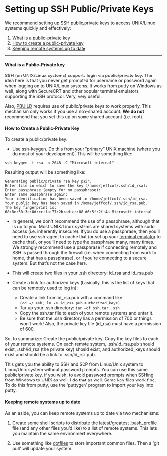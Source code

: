 # Setting up SSH Public/Private Keys

We recommend setting up SSH public/private keys to access UNIX/Linux
systems quickly and effectively:

1. [What is a public-private key](#what-is-a-public-private-key)
2. [How to create a public-private key](#how-to-create-a-public-private-key)
3. [Keeping remote systems up to date](#keeping-remote-systems-up-to-date)

-----

#### What is a Public-Private key

SSH (on UNIX/Linux systems) supports login via public/private key.
The idea here is that you never get prompted for username or password
again when logging on to UNIX/Linux systems. It works from putty on
Windows as well, along with SecureCRT and other popular terminal
emulators supporting the SSH protocol. Very, very useful.

Also, [PBUILD](https://github.com/Microsoft/pbuild) requires use of
public/private keys to work properly. This mechanism only works if you
use a non-shared account. **We do not** recommend that you set this up on
some shared account (i.e. root).


#### How to Create a Public-Private Key

To create a public/private key:

* Use ssh-keygen. Do this from your “primary” UNIX machine (where you do
most of your development). This will be something like:
```
ssh-keygen -t rsa -b 2048 -C "Microsoft-internal"
```

Resulting output will be something like:

>
```
Generating public/private rsa key pair.
Enter file in which to save the key (/home/jeffcof/.ssh/id_rsa): 
Enter passphrase (empty for no passphrase): 
Enter same passphrase again: 
Your identification has been saved in /home/jeffcof/.ssh/id_rsa.
Your public key has been saved in /home/jeffcof/.ssh/id_rsa.pub.
The key fingerprint is:
68:8e:50:3c:8d:cc:fa:77:2b:ad:cc:88:d6:5f:2f:4a Microsoft-internal
```
>

* In general, we don't recommend the use of a passphrase, although
that is up to you. Most UNIX/Linux systems are shared systems with
sudo access (i.e. inherently insecure). If you do use a passphrase,
then you’ll need to use ssh-agent to cache that (or set up your
[terminal emulator](setup-git.md) to cache that), or you’ll need to
type the passphrase many, many times. We strongly recommend use a
passphrase if connecting remotely and SSH is passed through the
firewall (i.e. when connecting from work to home, that has a
passphrase), or if you're connecting to a secure system. But that’s
not the case here.

* This will create two files in your .ssh directory: id_rsa and id_rsa.pub

* Create a link for authorized keys (basically, this is the list of keys
that can be remotely used to log in):
  * Create a link from id_rsa.pub with a command like:<br>
        `(cd ~/.ssh; ln -s id_rsa.pub authorized_keys)`
  * Tar up your .ssh directory: `tar –cf ssh.tar .ssh`
  * Copy the ssh.tar file to each of your remote systems and untar it.
  * Be sure that the .ssh directory has a permission of 700 or things won’t work! Also, the private key file (id_rsa) must have a permission of 600.

So, to summarize: Create the public/private key. Copy the key files to each
of your remote systems. On each remote system, .ssh/id_rsa.pub should exist,
.ssh/id_rsa (the private key) should exist, and authorized_keys should exist
and should be a link to .ssh/id_rsa.pub.

This gets you the ability to SSH and SCP from Linux/Unix system to Linux/Unix
system without password prompts. You can use this same public/private key,
if you wish, to avoid password prompts when SSHing from Windows to UNIX as well.
I do that as well. Same key files work fine. To do this from putty, use the
‘puttygen’ program to import your key into putty.


#### Keeping remote systems up to date

As an aside, you can keep remote systems up to date via two mechanisms:

1. Create some shell scripts to distribute the latest/greatest
.bash_profile file (and any other files you’d like) to a list of
remote systems.  This lets you maintain the same environment
everywhere.

2. Use something like [dotfiles](https://github.com/jeffaco/dotfiles)
to store important common files. Then a 'git pull' will update your system.
